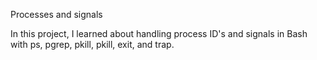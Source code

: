 Processes and signals

In this project, I learned about handling process ID's and signals in Bash with ps, pgrep, pkill, pkill, exit, and trap.
